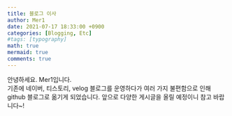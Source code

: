 ```yaml
---
title: 블로그 이사
author: Mer1
date: 2021-07-17 18:33:00 +0900
categories: [Blogging, Etc]
#tags: [typography]
math: true
mermaid: true
comments: true
---
```


안녕하세요. Mer1입니다.   
기존에 네이버, 티스토리, velog 블로그를 운영하다가 여러 가지 불편함으로 인해 github 블로그로 옮기게 되었습니다.
앞으로 다양한 게시글을 올릴 예정이니 참고 바랍니다~!